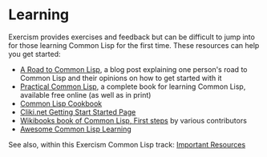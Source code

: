 # Learning

Exercism provides exercises and feedback but can be difficult to jump into for those learning Common Lisp for the first time. 
These resources can help you get started:

* [A Road to Common Lisp][road-to-cl], a blog post explaining one person's road to Common Lisp and their opinions on how to get started with it
* [Practical Common Lisp][practical-cl], a complete book for learning Common Lisp, available free online (as well as in print)
* [Common Lisp Cookbook][cl-cookbook]
* [Cliki.net Getting Start Started Page][cliki-getting-started]
* [Wikibooks book of Common Lisp, First steps][wikibooks-cl-first-steps]
  by various contributors
* [Awesome Common Lisp Learning][awesome-cl]

See also, within this Exercism Common Lisp track: [Important Resources](http://exercism.io/languages/common-lisp/resources)

[awesome-cl]: https://github.com/GustavBertram/awesome-common-lisp-learning
[cl-cookbook]: https://lispcookbook.github.io/cl-cookbook/
[cliki-getting-started]: http://cliki.net/Getting%20Started
[practical-cl]: http://www.gigamonkeys.com/book/
[road-to-cl]: http://stevelosh.com/blog/2018/08/a-road-to-common-lisp/
[wikibooks-cl-first-steps]: http://en.wikibooks.org/wiki/Common_Lisp/First_steps
